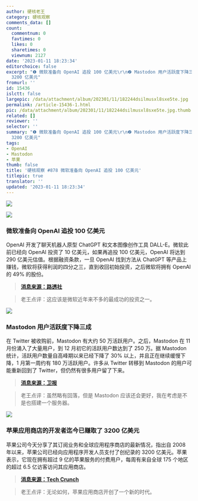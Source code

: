 ```yaml
---
author: 硬核老王
category: 硬核观察
comments_data: []
count:
  commentnum: 0
  favtimes: 0
  likes: 0
  sharetimes: 0
  viewnum: 2127
date: '2023-01-11 18:23:34'
editorchoice: false
excerpt: "❶ 微软准备向 OpenAI 追投 100 亿美元\r\n❷ Mastodon 用户活跃度下降三成\r\n❸ 苹果应用商店的开发者迄今已赚取了
  3200 亿美元"
fromurl: ''
id: 15436
islctt: false
largepic: /data/attachment/album/202301/11/182244dsilmusxl8sxe5te.jpg
permalink: /article-15436-1.html
pic: /data/attachment/album/202301/11/182244dsilmusxl8sxe5te.jpg.thumb.jpg
related: []
reviewer: ''
selector: ''
summary: "❶ 微软准备向 OpenAI 追投 100 亿美元\r\n❷ Mastodon 用户活跃度下降三成\r\n❸ 苹果应用商店的开发者迄今已赚取了
  3200 亿美元"
tags:
- OpenAI
- Mastodon
- 苹果
thumb: false
title: '硬核观察 #878 微软准备向 OpenAI 追投 100 亿美元'
titlepic: true
translator: ''
updated: '2023-01-11 18:23:34'
---
```


![](/data/attachment/album/202301/11/182244dsilmusxl8sxe5te.jpg)


![](/data/attachment/album/202301/11/182252qulazhfdg8uwu8a8.jpg)


### 微软准备向 OpenAI 追投 100 亿美元


OpenAI 开发了聊天机器人原型 ChatGPT 和文本图像创作工具 DALL-E。微软此前已经向 OpenAI 投资了 10 亿美元，如果再追投 100 亿美元，OpenAI 将达到 290 亿美元估值。根据融资条款，一旦 OpenAI 找到方法从 ChatGPT 等产品上赚钱，微软将获得利润的四分之三，直到收回初始投资，之后微软将拥有 OpenAI 的 49% 的股份。



> 
> **[消息来源：路透社](https://www.reuters.com/technology/microsoft-talks-invest-10-bln-chatgpt-owner-semafor-2023-01-10/)**
> 
> 
> 



> 
> 老王点评：这应该是微软近年来不多的最成功的投资之一。
> 
> 
> 


![](/data/attachment/album/202301/11/182301mux6oypauc8xc6uf.jpg)


### Mastodon 用户活跃度下降三成


在 Twitter 被收购前，Mastodon 有大约 50 万活跃用户。之后，Mastodon 在 11 月份涌入了大量用户，到 12 月初它的活跃用户数达到了 250 万。据 Mastodon 统计，活跃用户数量自高峰期以来已经下降了 30% 以上，并且正在继续缓慢下降，1 月第一周约有 180 万活跃用户。许多从 Twitter 转移到 Mastodon 的用户可能重新回到了 Twitter，但仍然有很多用户留了下来。



> 
> **[消息来源：卫报](https://www.theguardian.com/news/datablog/2023/jan/08/elon-musk-drove-more-than-a-million-people-to-mastodon-but-many-arent-sticking-around)**
> 
> 
> 



> 
> 老王点评：虽然略有回落，但是 Mastodon 应该还会更好，我在考虑是不是也搭建一个服务器。
> 
> 
> 


![](/data/attachment/album/202301/11/182313wcoyuazkuojgrcu6.jpg)


### 苹果应用商店的开发者迄今已赚取了 3200 亿美元


苹果公司今天分享了其订阅业务和全球应用程序商店的最新情况，指出自 2008 年以来，苹果公司已经向应用程序开发人员支付了创纪录的 3200 亿美元。苹果表示，它现在拥有超过 9 亿的苹果服务的付费用户，每周有来自全球 175 个地区的超过 6.5 亿访客访问其应用商店。



> 
> **[消息来源：Tech Crunch](https://techcrunch.com/2023/01/10/app-store-developers-have-earned-320-billion-to-date-says-apple/)**
> 
> 
> 



> 
> 老王点评：无论如何，苹果应用商店开创了一个新的时代。
> 
> 
>